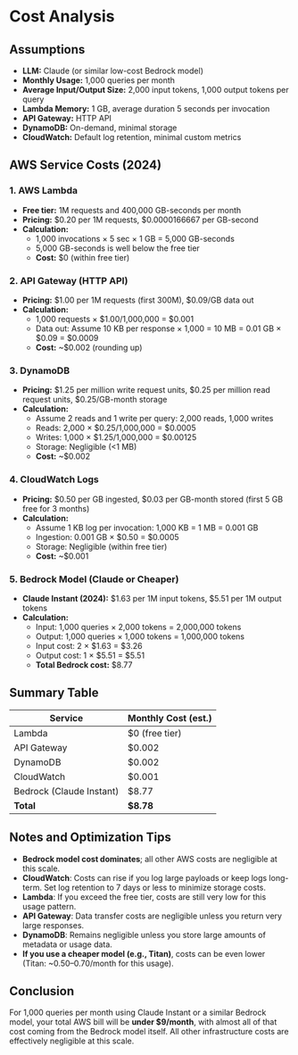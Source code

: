 # Cost Analysis

## Assumptions
- **LLM:** Claude (or similar low-cost Bedrock model)
- **Monthly Usage:** 1,000 queries per month
- **Average Input/Output Size:** 2,000 input tokens, 1,000 output tokens per query
- **Lambda Memory:** 1 GB, average duration 5 seconds per invocation
- **API Gateway:** HTTP API
- **DynamoDB:** On-demand, minimal storage
- **CloudWatch:** Default log retention, minimal custom metrics

## AWS Service Costs (2024)

### 1. **AWS Lambda**
- **Free tier:** 1M requests and 400,000 GB-seconds per month
- **Pricing:** $0.20 per 1M requests, $0.0000166667 per GB-second
- **Calculation:**
  - 1,000 invocations × 5 sec × 1 GB = 5,000 GB-seconds
  - 5,000 GB-seconds is well below the free tier
  - **Cost:** $0 (within free tier)

### 2. **API Gateway (HTTP API)**
- **Pricing:** $1.00 per 1M requests (first 300M), $0.09/GB data out
- **Calculation:**
  - 1,000 requests × $1.00/1,000,000 = $0.001
  - Data out: Assume 10 KB per response × 1,000 = 10 MB = 0.01 GB × $0.09 = $0.0009
  - **Cost:** ~$0.002 (rounding up)

### 3. **DynamoDB**
- **Pricing:** $1.25 per million write request units, $0.25 per million read request units, $0.25/GB-month storage
- **Calculation:**
  - Assume 2 reads and 1 write per query: 2,000 reads, 1,000 writes
  - Reads: 2,000 × $0.25/1,000,000 = $0.0005
  - Writes: 1,000 × $1.25/1,000,000 = $0.00125
  - Storage: Negligible (<1 MB)
  - **Cost:** ~$0.002

### 4. **CloudWatch Logs**
- **Pricing:** $0.50 per GB ingested, $0.03 per GB-month stored (first 5 GB free for 3 months)
- **Calculation:**
  - Assume 1 KB log per invocation: 1,000 KB = 1 MB = 0.001 GB
  - Ingestion: 0.001 GB × $0.50 = $0.0005
  - Storage: Negligible (within free tier)
  - **Cost:** ~$0.001

### 5. **Bedrock Model (Claude or Cheaper)**
- **Claude Instant (2024):** $1.63 per 1M input tokens, $5.51 per 1M output tokens
- **Calculation:**
  - Input: 1,000 queries × 2,000 tokens = 2,000,000 tokens
  - Output: 1,000 queries × 1,000 tokens = 1,000,000 tokens
  - Input cost: 2 × $1.63 = $3.26
  - Output cost: 1 × $5.51 = $5.51
  - **Total Bedrock cost:** $8.77

## **Summary Table**
| Service         | Monthly Cost (est.) |
|----------------|---------------------|
| Lambda         | $0 (free tier)      |
| API Gateway    | $0.002              |
| DynamoDB       | $0.002              |
| CloudWatch     | $0.001              |
| Bedrock (Claude Instant) | $8.77     |
| **Total**      | **$8.78**           |

## **Notes and Optimization Tips**
- **Bedrock model cost dominates**; all other AWS costs are negligible at this scale.
- **CloudWatch**: Costs can rise if you log large payloads or keep logs long-term. Set log retention to 7 days or less to minimize storage costs.
- **Lambda**: If you exceed the free tier, costs are still very low for this usage pattern.
- **API Gateway**: Data transfer costs are negligible unless you return very large responses.
- **DynamoDB**: Remains negligible unless you store large amounts of metadata or usage data.
- **If you use a cheaper model (e.g., Titan)**, costs can be even lower (Titan: ~$0.50–$0.70/month for this usage).

## **Conclusion**
For 1,000 queries per month using Claude Instant or a similar Bedrock model, your total AWS bill will be **under $9/month**, with almost all of that cost coming from the Bedrock model itself. All other infrastructure costs are effectively negligible at this scale. 